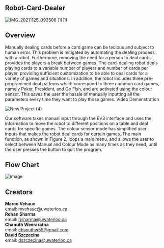 ## Robot-Card-Dealer
![IMG_20211125_093506 (1)(1)](https://user-images.githubusercontent.com/57009205/146662529-ba7febf7-2850-4dcd-8e72-6b32d685a1a2.png)

## Overview
Manually dealing cards before a card game can be tedious and subject to human error. This problem is mitigated by automating the dealing process with a robot. Furthermore, removing the need for a person to deal cards provides the players a break between games.
The card-dealing robot deals playing cards to a variable number of players and number of cards per player, providing sufficient customization to be able to deal cards for a variety of games and situations. In addition, the robot includes three pre-programmed deal patterns which correspond to three common card games, namely Poker, President, and Go Fish, and are activated using the colour sensor. This saves the user the hassle of manually inputting all the parameters every time they want to play those games. Video Demenstration

![New Project (4)](https://user-images.githubusercontent.com/57009205/146662561-e26ff3ce-d524-4109-b79b-ec4996ef1b91.jpg)

Our software takes manual input through the EV3 interface and uses the information to move the robot to different positions on a table and deal cards for specific games. The colour sensor mode has simplified user inputs that makes the robot deal cards for certain games.
The main function, as shown in Figure 2, loops a main menu, and allows the user to select between Manual and Colour Mode as many times as they need, until the user presses the button to quit the program.

## Flow Chart
![image](https://user-images.githubusercontent.com/57009205/146662425-049b2e09-7637-427e-a1e1-6e64c3199e66.png)

## Creators

**Marco Vehauc**    
email:  mvehauc@uwaterloo.ca   
**Rohan Sharma**  
email:  rjsharma@uwaterloo.ca  
**Chanuth Weeraratna**  
email:  chanuthw55@gmail.com  
**David Szczecina**  
email:  dszczecina@uwaterloo.ca   
